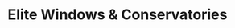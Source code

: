 ---
title: "Elite Windows & Conservatories"
url: /grimsby/elite-windows-and-conservatories/
shop: glaziery
---
